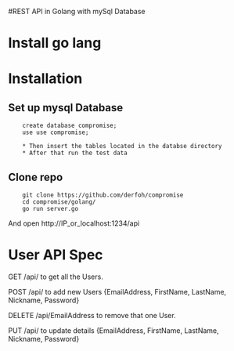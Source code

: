 #REST API in Golang with mySql Database

# Install go lang

# Installation

## Set up mysql Database
        create database compromise;
        use use compromise;

        * Then insert the tables located in the databse directory
        * After that run the test data

## Clone repo
        git clone https://github.com/derfoh/compromise
        cd compromise/golang/
        go run server.go

And open http://IP_or_localhost:1234/api

# User API Spec

GET /api/ to get all the Users.

POST /api/ to add new Users {EmailAddress,  FirstName, LastName, Nickname, Password}

DELETE /api/EmailAddress to remove that one User.

PUT /api/ to update details {EmailAddress,  FirstName, LastName, Nickname, Password}
